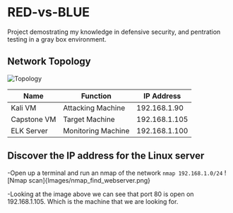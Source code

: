 # RED-vs-BLUE
Project demostrating my knowledge in defensive security, and pentration testing in a gray box environment.
## Network Topology
![Topology](Images/red-team-env)

| Name | Function | IP Address |
| -------- | --------| --------- |
| Kali VM  | Attacking Machine | 192.168.1.90 |
| Capstone VM | Target Machine | 192.168.1.105 |
| ELK Server | Monitoring Machine | 192.168.1.100 |

## Discover the IP address for the Linux server

-Open up a terminal and run an nmap of the network
`nmap 192.168.1.0/24`
![Nmap scan]{Images/nmap_find_webserver.png}

-Looking at the image above we can see that port 80 is open on 192.168.1.105. Which is the machine that we are looking for.



